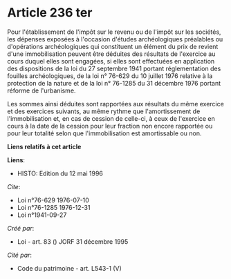 # Article 236 ter

Pour l'établissement de l'impôt sur le revenu ou de l'impôt sur les sociétés, les dépenses exposées à l'occasion d'études
archéologiques préalables ou d'opérations archéologiques qui constituent un élément du prix de revient d'une immobilisation
peuvent être déduites des résultats de l'exercice au cours duquel elles sont engagées, si elles sont effectuées en
application des dispositions de la loi du 27 septembre 1941 portant réglementation des fouilles archéologiques, de la loi n°
76-629 du 10 juillet 1976 relative à la protection de la nature et de la loi n° 76-1285 du 31 décembre 1976 portant réforme
de l'urbanisme.

Les sommes ainsi déduites sont rapportées aux résultats du même exercice et des exercices suivants, au même rythme que
l'amortissement de l'immobilisation et, en cas de cession de celle-ci, à ceux de l'exercice en cours à la date de la cession
pour leur fraction non encore rapportée ou pour leur totalité selon que l'immobilisation est amortissable ou non.

**Liens relatifs à cet article**

**Liens**:

  - HISTO: Edition du 12 mai 1996

_Cite_:

  - Loi n°76-629 1976-07-10
  - Loi n°76-1285 1976-12-31
  - Loi n°1941-09-27

_Créé par_:

  - Loi - art. 83 () JORF 31 décembre 1995

_Cité par_:

  - Code du patrimoine - art. L543-1 (V)
